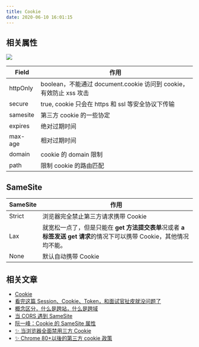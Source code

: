 ```yaml
---
title: Cookie
date: 2020-06-10 16:01:15
---
```


## 相关属性

![](https://alvin-cdn.oss-cn-shenzhen.aliyuncs.com/images/cookie3.png)

| Field    | 作用                                                               |
| -------- | ------------------------------------------------------------------ |
| httpOnly | boolean，不能通过 document.cookie 访问到 cookie，有效防止 xss 攻击 |
| secure   | true, cookie 只会在 https 和 ssl 等安全协议下传输                  |
| samesite | 第三方 cookie 的一些协定                                           |
| expires  | 绝对过期时间                                                       |
| max-age  | 相对过期时间                                                       |
| domain   | cookie 的 domain 限制                                              |
| path     | 限制 cookie 的路由匹配                                             |

## SameSite

| SameSite | 作用                                                                                                                 |
| -------- | -------------------------------------------------------------------------------------------------------------------- |
| Strict   | 浏览器完全禁止第三方请求携带 Cookie                                                                                  |
| Lax      | 就宽松一点了，但是只能在 **get 方法提交表单**况或者 **a 标签发送 get 请求**的情况下可以携带 Cookie，其他情况均不能。 |
| None     | 默认自动携带 Cookie                                                                                                  |

## 相关文章

- [Cookie](https://developer.mozilla.org/zh-CN/docs/Web/HTTP/Cookies)
- [看完这篇 Session、Cookie、Token，和面试官扯皮就没问题了](https://juejin.cn/post/6844904115080790023)
- [概念区分，什么是跨站，什么是跨域](https://cloud.tencent.com/developer/article/1751237)
- [当 CORS 遇到 SameSite](https://juejin.cn/post/6844904095271288840)
- [阮一峰：Cookie 的 SameSite 属性](https://www.ruanyifeng.com/blog/2019/09/cookie-samesite.html)
- [✨ 当浏览器全面禁用三方 Cookie](https://juejin.cn/post/6844904128557105166)
- [✨ Chrome 80+以後的第三方 cookie 政策](https://www.youtube.com/watch?v=lrNwwcA9SKs)
